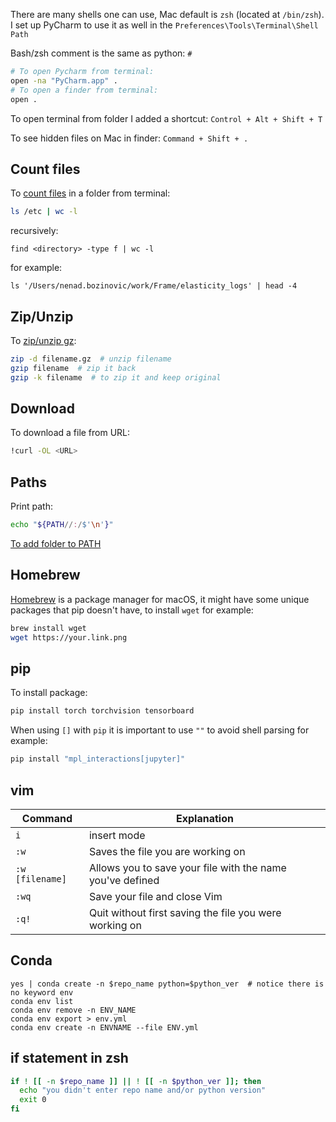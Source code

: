 There are many shells one can use, Mac default is `zsh` (located at `/bin/zsh`). I set up PyCharm to use it as well in the `Preferences\Tools\Terminal\Shell Path`

Bash/zsh comment is the same as python: `#`

```zsh
# To open Pycharm from terminal:
open -na "PyCharm.app" .
# To open a finder from terminal:
open .
```

To open terminal from folder I added a shortcut:
`Control + Alt + Shift + T`

To see hidden files on Mac in finder: `Command + Shift + .`

## Count files

To [count files](https://devconnected.com/how-to-count-files-in-directory-on-linux/) in a folder from terminal:
```zsh
ls /etc | wc -l
```
recursively:
```
find <directory> -type f | wc -l
```

for example:
```
ls '/Users/nenad.bozinovic/work/Frame/elasticity_logs' | head -4
```

## Zip/Unzip

To [zip/unzip gz](https://www.cyberciti.biz/faq/unpacking-or-uncompressing-gz-files/):

```zsh
zip -d filename.gz  # unzip filename
gzip filename  # zip it back
gzip -k filename  # to zip it and keep original
```

## Download

To download a file from URL:
```zsh
!curl -OL <URL>
```

## Paths

Print path:

```zsh
echo "${PATH//:/$'\n'}"
```

[To add folder to PATH](https://www.cyberciti.biz/faq/appleosx-bash-unix-change-set-path-environment-variable/)


## Homebrew

[Homebrew](https://brew.sh/) is a package manager for macOS, it might have some unique packages that pip doesn't have, to install `wget` for example:

```zsh
brew install wget
wget https://your.link.png
```

## pip

To install package:
```zsh
pip install torch torchvision tensorboard
```

When using `[]` with `pip` it is important to use `""` to avoid shell parsing for example:
```zsh
pip install "mpl_interactions[jupyter]"
```

## vim


| Command | Explanation |
| -| - | 
| `i`  |      insert mode |
| `:w`  |   Saves the file you are working on | 
| `:w [filename]` | Allows you to save your file with the name you've defined |
| `:wq` | Save your file and close Vim |
| `:q!` | Quit without first saving the file you were working on |

## Conda

```
yes | conda create -n $repo_name python=$python_ver  # notice there is no keyword env
conda env list
conda env remove -n ENV_NAME
conda env export > env.yml
conda env create -n ENVNAME --file ENV.yml
```


## if statement in zsh

```zsh
if ! [[ -n $repo_name ]] || ! [[ -n $python_ver ]]; then  
  echo "you didn't enter repo name and/or python version"  
  exit 0  
fi